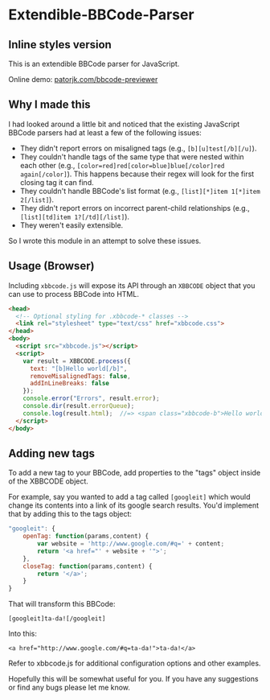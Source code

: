 # Extendible-BBCode-Parser

## Inline styles version

This is an extendible BBCode parser for JavaScript. 

Online demo: [patorjk.com/bbcode-previewer](http://patorjk.com/bbcode-previewer/)

## Why I made this

I had looked around a little bit and noticed that the existing JavaScript BBCode parsers 
had at least a few of the following issues:

- They didn't report errors on misaligned tags (e.g., `[b][u]test[/b][/u]`).
- They couldn't handle tags of the same type that were nested within each other (e.g., 
  `[color=red]red[color=blue]blue[/color]red again[/color]`). This happens because their 
  regex will look for the first closing tag it can find.
- They couldn't handle BBCode's list format (e.g., `[list][*]item 1[*]item 2[/list]`).
- They didn't report errors on incorrect parent-child relationships (e.g., 
  `[list][td]item 1?[/td][/list]`).
- They weren't easily extensible.

So I wrote this module in an attempt to solve these issues.

## Usage (Browser)

Including `xbbcode.js` will expose its API through an `XBBCODE` object that you can use to process BBCode into HTML.
```html
<head>
  <!-- Optional styling for .xbbcode-* classes -->
  <link rel="stylesheet" type="text/css" href="xbbcode.css">
</head>
<body>
  <script src="xbbcode.js"></script>
  <script>
    var result = XBBCODE.process({
      text: "[b]Hello world[/b]",
      removeMisalignedTags: false,
      addInLineBreaks: false
    });
    console.error("Errors", result.error);
    console.dir(result.errorQueue);
    console.log(result.html);  //=> <span class="xbbcode-b">Hello world</span>
  </script>
</body>
```
## Adding new tags

To add a new tag to your BBCode, add properties to the "tags" object inside of the XBBCODE 
object. 

For example, say you wanted to add a tag called `[googleit]` which would change its 
contents into a link of its google search results. You'd implement that by adding this to 
the tags object:
```js
"googleit": {
    openTag: function(params,content) {
        var website = 'http://www.google.com/#q=' + content;
        return '<a href="' + website + '">';
    },
    closeTag: function(params,content) {
        return '</a>';
    }
}
```
That will transform this BBCode:

    [googleit]ta-da![/googleit]
    
Into this: 

    <a href="http://www.google.com/#q=ta-da!">ta-da!</a>
    
Refer to xbbcode.js for additional configuration options and other examples.

Hopefully this will be somewhat useful for you. If you have any suggestions or find any 
bugs please let me know.
